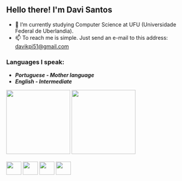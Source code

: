 ## Hello there! I'm Davi Santos 

- 📖 I’m currently studying Computer Science at UFU (Universidade Federal de Uberlandia).
- 📫 To reach me is simple. Just send an e-mail to this address: davikpi51@gmail.com

### Languages I speak:
- ***Portuguese - Mother language***
- ***English - Intermediate***
<div>
  <img height="170cm" src="https://github-readme-stats.vercel.app/api?username=DaviOSDev">
  <img height="170cm" src="https://github-readme-stats.vercel.app/api/top-langs/?username=DaviOSDev&layout=compact">
</div>


<div style="display: inline_block"><br>
  <img height="35" align="center" width="40" src="https://cdn.jsdelivr.net/gh/devicons/devicon/icons/python/python-original.svg">
  <img height="35" align="center" width="40" src="https://cdn.jsdelivr.net/gh/devicons/devicon/icons/c/c-original.svg">
  <img height="35" align="center" width="40" src="https://cdn.jsdelivr.net/gh/devicons/devicon/icons/java/java-original.svg">
  <img height="35" align="center" width="40" src="https://cdn.jsdelivr.net/gh/devicons/devicon/icons/mysql/mysql-original.svg">
</div>
